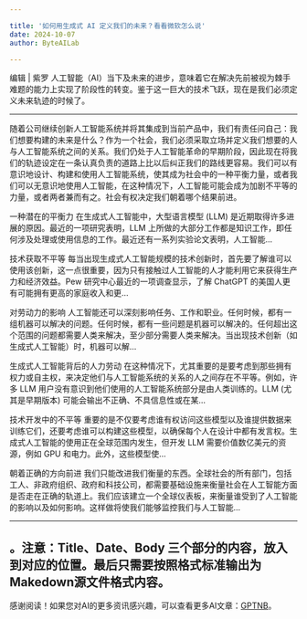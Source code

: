 ```yaml
---

title: '如何用生成式 AI 定义我们的未来？看看微软怎么说'
date: 2024-10-07
author: ByteAILab

---
```


编辑 | 紫罗
人工智能（AI）当下及未来的进步，意味着它在解决先前被视为棘手难题的能力上实现了阶段性的转变。鉴于这一巨大的技术飞跃，现在是我们必须定义未来轨迹的时候了。

---
随着公司继续创新人工智能系统并将其集成到当前产品中，我们有责任问自己：我们想要构建的未来是什么？作为一个社会，我们必须采取立场并定义我们想要的人与人工智能系统之间的关系。我们仍处于人工智能革命的早期阶段，因此现在将我们的轨迹设定在一条认真负责的道路上比以后纠正我们的路线更容易。我们可以有意识地设计、构建和使用人工智能系统，使其成为社会中的一种平衡力量，或者我们可以无意识地使用人工智能，在这种情况下，人工智能可能会成为加剧不平等的力量，或者两者兼而有之。社会有权决定我们朝着哪个结果前进。

一种潜在的平衡力
在生成式人工智能中，大型语言模型 (LLM) 是近期取得许多进展的原因。最近的一项研究表明，LLM 上所做的大部分工作都是知识工作，即任何涉及处理或使用信息的工作。最近还有一系列实验论文表明，人工智能...

技术获取不平等
每当出现生成式人工智能规模的技术创新时，首先要了解谁可以使用该创新，这一点很重要，因为只有接触过人工智能的人才能利用它来获得生产力和经济效益。Pew 研究中心最近的一项调查显示，了解 ChatGPT 的美国人更有可能拥有更高的家庭收入和更...

对劳动力的影响
人工智能还可以深刻影响任务、工作和职业。任何时候，都有一组机器可以解决的问题。任何时候，都有一些问题是机器可以解决的。任何超出这个范围的问题都需要人类来解决，至少部分需要人类来解决。当出现技术创新（如生成式人工智能）时，机器可以解...

生成式人工智能背后的人力劳动
在这种情况下，尤其重要的是要考虑到那些拥有权力或自主权，来决定他们与人工智能系统的关系的人之间存在不平等。例如，许多 LLM 用户没有意识到他们使用的人工智能系统部分是由人类训练的。LLM (尤其是早期版本) 可能会输出不正确、不具信息性或在某...

技术开发中的不平等
重要的是不仅要考虑谁有权访问这些模型以及谁提供数据来训练它们，还要考虑谁可以构建这些模型，以确保每个人在设计中都有发言权。生成式人工智能的使用正在全球范围内发生，但开发 LLM 需要价值数亿美元的资源，例如 GPU 和电力。此外，这些模型使...

朝着正确的方向前进
我们只能改进我们衡量的东西。全球社会的所有部门，包括工人、非政府组织、政府和科技公司，都需要基础设施来衡量社会在人工智能方面是否走在正确的轨道上。我们应该建立一个全球仪表板，来衡量谁受到了人工智能的影响以及如何影响。这样做将使我们能够监控我们与人工智能...

---
。注意：Title、Date、Body 三个部分的内容，放入到对应的位置。最后只需要按照格式标准输出为Makedown源文件格式内容。
---
感谢阅读！如果您对AI的更多资讯感兴趣，可以查看更多AI文章：[GPTNB](https://gptnb.com)。